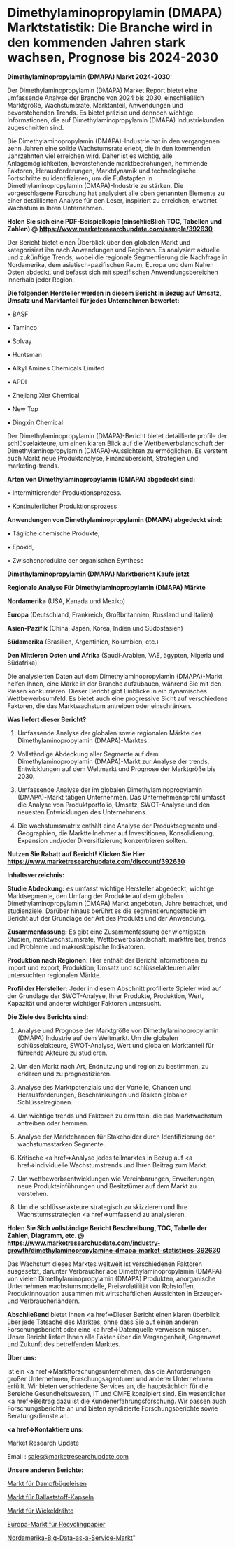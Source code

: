 # Dimethylaminopropylamin (DMAPA) Marktstatistik: Die Branche wird in den kommenden Jahren stark wachsen, Prognose bis 2024-2030

<strong>Dimethylaminopropylamin (DMAPA) Markt 2024-2030:</strong>

Der Dimethylaminopropylamin (DMAPA) Market Report bietet eine umfassende Analyse der Branche von 2024 bis 2030, einschließlich Marktgröße, Wachstumsrate, Marktanteil, Anwendungen und bevorstehenden Trends. Es bietet präzise und dennoch wichtige Informationen, die auf Dimethylaminopropylamin (DMAPA) Industriekunden zugeschnitten sind.

Die Dimethylaminopropylamin (DMAPA)-Industrie hat in den vergangenen zehn Jahren eine solide Wachstumsrate erlebt, die in den kommenden Jahrzehnten viel erreichen wird. Daher ist es wichtig, alle Anlagemöglichkeiten, bevorstehende marktbedrohungen, hemmende Faktoren, Herausforderungen, Marktdynamik und technologische Fortschritte zu identifizieren, um die Fußstapfen in Dimethylaminopropylamin (DMAPA)-Industrie zu stärken. Die vorgeschlagene Forschung hat analysiert alle oben genannten Elemente zu einer detaillierten Analyse für den Leser, inspiriert zu erreichen, erwartet Wachstum in Ihren Unternehmen.

<strong>Holen Sie sich eine PDF-Beispielkopie (einschließlich TOC, Tabellen und Zahlen) @
</strong><strong><a href=https://www.marketresearchupdate.com/sample/392630><strong>https://www.marketresearchupdate.com/sample/392630</u></font></a></strong></strong>

Der Bericht bietet einen Überblick über den globalen Markt und kategorisiert ihn nach Anwendungen und Regionen. Es analysiert aktuelle und zukünftige Trends, wobei die regionale Segmentierung die Nachfrage in Nordamerika, dem asiatisch-pazifischen Raum, Europa und dem Nahen Osten abdeckt, und befasst sich mit spezifischen Anwendungsbereichen innerhalb jeder Region.

<strong>Die folgenden Hersteller werden in diesem Bericht in Bezug auf Umsatz, Umsatz und Marktanteil für jedes Unternehmen bewertet:</strong>

• BASF

• Taminco

• Solvay

• Huntsman

• Alkyl Amines Chemicals Limited

• APDI

• Zhejiang Xier Chemical

• New Top

• Dingxin Chemical

Der Dimethylaminopropylamin (DMAPA)-Bericht bietet detaillierte profile der schlüsselakteure, um einen klaren Blick auf die Wettbewerbslandschaft der Dimethylaminopropylamin (DMAPA)-Aussichten zu ermöglichen. Es versteht auch Markt neue Produktanalyse, Finanzübersicht, Strategien und marketing-trends.

<strong>Arten von Dimethylaminopropylamin (DMAPA) abgedeckt sind:</strong>

• Intermittierender Produktionsprozess.

• Kontinuierlicher Produktionsprozess

<strong>Anwendungen von Dimethylaminopropylamin (DMAPA) abgedeckt sind:</strong>

• Tägliche chemische Produkte,

• Epoxid,

• Zwischenprodukte der organischen Synthese

<strong>Dimethylaminopropylamin (DMAPA) Marktbericht <a href=https://www.marketresearchupdate.com/buynow/392630>Kaufe jetzt</a></strong>

<strong>Regionale Analyse Für Dimethylaminopropylamin (DMAPA) Märkte</strong>

<strong>Nordamerika</strong> (USA, Kanada und Mexiko)

<strong>Europa</strong> (Deutschland, Frankreich, Großbritannien, Russland und Italien)

<strong>Asien-Pazifik</strong> (China, Japan, Korea, Indien und Südostasien)

<strong>Südamerika</strong> (Brasilien, Argentinien, Kolumbien, etc.)

<strong>Den Mittleren</strong> <strong>Osten und Afrika</strong> (Saudi-Arabien, VAE, ägypten, Nigeria und Südafrika)

Die analysierten Daten auf dem Dimethylaminopropylamin (DMAPA)-Markt helfen Ihnen, eine Marke in der Branche aufzubauen, während Sie mit den Riesen konkurrieren. Dieser Bericht gibt Einblicke in ein dynamisches Wettbewerbsumfeld. Es bietet auch eine progressive Sicht auf verschiedene Faktoren, die das Marktwachstum antreiben oder einschränken.

<strong>Was liefert dieser Bericht?</strong>

1. Umfassende Analyse der globalen sowie regionalen Märkte des Dimethylaminopropylamin (DMAPA)-Marktes.

2. Vollständige Abdeckung aller Segmente auf dem Dimethylaminopropylamin (DMAPA)-Markt zur Analyse der trends, Entwicklungen auf dem Weltmarkt und Prognose der Marktgröße bis 2030.

3. Umfassende Analyse der im globalen Dimethylaminopropylamin (DMAPA)-Markt tätigen Unternehmen. Das Unternehmensprofil umfasst die Analyse von Produktportfolio, Umsatz, SWOT-Analyse und den neuesten Entwicklungen des Unternehmens.

4. Die wachstumsmatrix enthält eine Analyse der Produktsegmente und-Geographien, die Marktteilnehmer auf Investitionen, Konsolidierung, Expansion und/oder Diversifizierung konzentrieren sollten.

<strong>Nutzen Sie Rabatt auf Bericht! Klicken Sie Hier
</strong><strong><a href=https://www.marketresearchupdate.com/discount/392630>https://www.marketresearchupdate.com/discount/392630</b></u></font></strong></a>

<strong>Inhaltsverzeichnis:</strong>

<strong>Studie Abdeckung:</strong> es umfasst wichtige Hersteller abgedeckt, wichtige Marktsegmente, den Umfang der Produkte auf dem globalen Dimethylaminopropylamin (DMAPA) Markt angeboten, Jahre betrachtet, und studienziele. Darüber hinaus berührt es die segmentierungsstudie im Bericht auf der Grundlage der Art des Produkts und der Anwendung.

<strong>Zusammenfassung:</strong> Es gibt eine Zusammenfassung der wichtigsten Studien, marktwachstumsrate, Wettbewerbslandschaft, markttreiber, trends und Probleme und makroskopische Indikatoren.

<strong>Produktion nach Regionen:</strong> Hier enthält der Bericht Informationen zu import und export, Produktion, Umsatz und schlüsselakteuren aller untersuchten regionalen Märkte.

<strong>Profil der Hersteller:</strong> Jeder in diesem Abschnitt profilierte Spieler wird auf der Grundlage der SWOT-Analyse, Ihrer Produkte, Produktion, Wert, Kapazität und anderer wichtiger Faktoren untersucht.

<strong>Die Ziele des Berichts sind:</strong>

1) Analyse und Prognose der Marktgröße von Dimethylaminopropylamin (DMAPA) Industrie auf dem Weltmarkt.
Um die globalen schlüsselakteure, SWOT-Analyse, Wert und globalen Marktanteil für führende Akteure zu studieren.

2) Um den Markt nach Art, Endnutzung und region zu bestimmen, zu erklären und zu prognostizieren.

3) Analyse des Marktpotenzials und der Vorteile, Chancen und Herausforderungen, Beschränkungen und Risiken globaler Schlüsselregionen.

4) Um wichtige trends und Faktoren zu ermitteln, die das Marktwachstum antreiben oder hemmen.

5) Analyse der Marktchancen für Stakeholder durch Identifizierung der wachstumsstarken Segmente.

6) Kritische <a href=>Analyse</a> jedes teilmarktes in Bezug auf <a href=>individuelle</a> Wachstumstrends und Ihren Beitrag zum Markt.

7) Um wettbewerbsentwicklungen wie Vereinbarungen, Erweiterungen, neue Produkteinführungen und Besitztümer auf dem Markt zu verstehen.

8) Um die schlüsselakteure strategisch zu skizzieren und Ihre Wachstumsstrategien <a href=>umfassend</a> zu analysieren.

<strong>Holen Sie Sich vollständige Bericht Beschreibung, TOC, Tabelle der Zahlen, Diagramm, etc. @ </strong><strong><a href=https://www.marketresearchupdate.com/industry-growth/dimethylaminopropylamine-dmapa-market-statistices-392630>https://www.marketresearchupdate.com/industry-growth/dimethylaminopropylamine-dmapa-market-statistices-392630</a></font></strong>

Das Wachstum dieses Marktes weltweit ist verschiedenen Faktoren ausgesetzt, darunter Verbraucher ace Dimethylaminopropylamin (DMAPA) von vielen Dimethylaminopropylamin (DMAPA) Produkten, anorganische Unternehmen wachstumsmodelle, Preisvolatilität von Rohstoffen, Produktinnovation zusammen mit wirtschaftlichen Aussichten in Erzeuger-und Verbraucherländern.

<strong>Abschließend</strong> bietet Ihnen <a href=>Dieser</a> Bericht einen klaren überblick über jede Tatsache des Marktes, ohne dass Sie auf einen anderen Forschungsbericht oder eine <a href=>Datenquelle</a> verweisen müssen. Unser Bericht liefert Ihnen alle Fakten über die Vergangenheit, Gegenwart und Zukunft des betreffenden Marktes.

<strong>Über uns:</strong>

 ist ein <a href=>Marktfors</a>chungsunternehmen, das die Anforderungen großer Unternehmen, Forschungsagenturen und anderer Unternehmen erfüllt. Wir bieten verschiedene Services an, die hauptsächlich für die Bereiche Gesundheitswesen, IT und CMFE konzipiert sind. Ein wesentlicher <a href=>Beitrag</a> dazu ist die Kundenerfahrungsforschung. Wir passen auch Forschungsberichte an und bieten syndizierte Forschungsberichte sowie Beratungsdienste an.

<strong><a href=>Kontaktiere uns:</a></strong>

Market Research Update

Email : sales@marketresearchupdate.com

<strong>Unsere anderen Berichte:</strong>

<a href=https://www.linkedin.com/pulse/steam-generator-irons-market-size-share-trend-2023-2029>Markt für Dampfbügeleisen</a>

<a href=https://www.linkedin.com/pulse/fiber-supplements-capsule-market-report-2023-top-company>Markt für Ballaststoff-Kapseln</a>

<a href=https://www.linkedin.com/pulse/winding-wire-market-research-report-reveals-explosive>Markt für Wickeldrähte</a>

<a href=https://www.linkedin.com/pulse/europe-recycled-paper-market-2023-new-study>Europa-Markt für Recyclingpapier</a>

<a href=https://www.linkedin.com/pulse/north-america-big-data-as-a-service-market-gd7ff/>Nordamerika-Big-Data-as-a-Service-Markt</a>"
